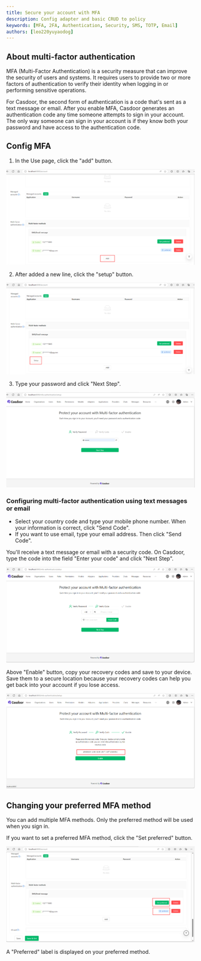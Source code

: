 ```yaml
---
title: Secure your account with MFA
description: Config adapter and basic CRUD to policy
keywords: [MFA, 2FA, Authentication, Security, SMS, TOTP, Email]
authors: [leo220yuyaodog]
---
```


## About multi-factor authentication

MFA (Multi-Factor Authentication) is a security measure that can improve the security of users and systems. It requires 
users to provide two or more factors of authentication to verify their identity when logging in or performing sensitive operations.

For Casdoor, the second form of authentication is a code that's sent as a text message or email. After you enable MFA, 
Casdoor generates an authentication code any time someone attempts to sign in your account. The only way someone can sign in your account is if they know both your password and have access to the authentication code.

## Config MFA
1. In the Use page, click the "add" button.

![mfa_config](mfa_config.png)

2. After added a new line, click the "setup" button.

![mfa setup](mfa_setup.png)

3. Type your password and click "Next Step".

![mfa check password](mfa_check_password.png)

### Configuring multi-factor authentication using text messages or email

- Select your country code and type your mobile phone number. When your information is correct, click "Send Code".
- If you want to use email, type your email address. Then click "Send Code".

You'll receive a text message or email with a security code. On Casdoor, type the code into the field "Enter your code" and click "Next Step".

![mfa verify](mfa_verify.png)

Above "Enable" button, copy your recovery codes and save to your device. Save them to a secure location because your recovery codes can help you get back into your account if you lose access.

![mfa enable](mfa_enable.png)

## Changing your preferred MFA method

You can add multiple MFA methods. Only the preferred method will be used when you sign in.   

If you want to set a preferred MFA method, click the "Set preferred" button.

![preferred mfa method](mfa_preferred_method.png)

A "Preferred" label is displayed on your preferred method.
